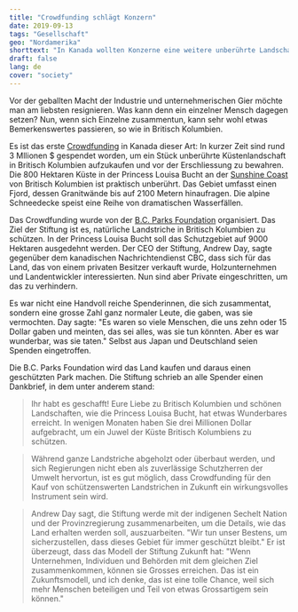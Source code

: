 ```yaml
---
title: "Crowdfunding schlägt Konzern"
date: 2019-09-13
tags: "Gesellschaft"
geo: "Nordamerika"
shorttext: "In Kanada wollten Konzerne eine weitere unberührte Landschaft 'erschliessen'. Eine Geldsammlung hat das erfolgreich verhindert."
draft: false
lang: de
cover: "society"
---
```


Vor der geballten Macht der Industrie und unternehmerischen Gier möchte man am liebsten resignieren. Was kann denn ein einzelner Mensch dagegen setzen? Nun, wenn sich Einzelne zusammentun, kann sehr wohl etwas Bemerkenswertes passieren, so wie in Britisch Kolumbien.

Es ist das erste [Crowdfunding](https://bcparksfoundation.ca/projects/enhance/princess-louisa-inlet/ "Princess Louisa Inlet") in Kanada dieser Art: In kurzer Zeit sind rund 3 Mllionen $ gespendet worden, um ein Stück unberührte Küstenlandschaft in Britisch Kolumbien aufzukaufen und vor der Erschliessung zu bewahren. Die 800 Hektaren Küste in der Princess Louisa Bucht an der [Sunshine Coast](https://sunshinecoastcanada.com/ "Sunshine Coast") von Britisch Kolumbien ist praktisch unberührt. Das Gebiet umfasst einen Fjord, dessen Granitwände bis auf 2100 Metern hinaufragen. Die alpine Schneedecke speist eine Reihe von dramatischen Wasserfällen.

Das Crowdfunding wurde von der [B.C. Parks Foundation](https://bcparksfoundation.ca/ "BC Parks Foundation") organisiert. Das Ziel der Stiftung ist es, natürliche Landstriche in Britisch Kolumbien zu schützen. In der Princess Louisa Bucht soll das Schutzgebiet auf 9000 Hektaren ausgedehnt werden. Der CEO der Stiftung, Andrew Day, sagte gegenüber dem kanadischen Nachrichtendienst CBC, dass sich für das Land, das von einem privaten Besitzer verkauft wurde, Holzunternehmen und Landentwickler interessierten. Nun sind aber Private eingeschritten, um das zu verhindern.

Es war nicht eine Handvoll reiche Spenderinnen, die sich zusammentat, sondern eine grosse Zahl ganz normaler Leute, die gaben, was sie vermochten. Day sagte: "Es waren so viele Menschen, die uns zehn oder 15 Dollar gaben und meinten, das sei alles, was sie tun könnten. Aber es war wunderbar, was sie taten." Selbst aus Japan und Deutschland seien Spenden eingetroffen.

Die B.C. Parks Foundation wird das Land kaufen und daraus einen geschützten Park machen. Die Stiftung schrieb an alle Spender einen Dankbrief, in dem unter anderem stand:

> Ihr habt es geschafft! Eure Liebe zu Britisch Kolumbien und schönen Landschaften, wie die Princess Louisa Bucht, hat etwas Wunderbares erreicht. In wenigen Monaten haben Sie drei Millionen Dollar aufgebracht, um ein Juwel der Küste Britisch Kolumbiens zu schützen.

> Während ganze Landstriche abgeholzt oder überbaut werden, und sich Regierungen nicht eben als zuverlässige Schutzherren der Umwelt hervortun, ist es gut möglich, dass Crowdfunding für den Kauf von schützenswerten Landstrichen in Zukunft ein wirkungsvolles Instrument sein wird.

> Andrew Day sagt, die Stiftung werde mit der indigenen Sechelt Nation und der Provinzregierung zusammenarbeiten, um die Details, wie das Land erhalten werden soll, auszuarbeiten. "Wir tun unser Bestens, um sicherzustellen, dass dieses Gebiet für immer geschützt bleibt." Er ist überzeugt, dass das Modell der Stiftung Zukunft hat: "Wenn Unternehmen, Individuen und Behörden mit dem gleichen Ziel zusammenkommen, können sie Grosses erreichen. Das ist ein Zukunftsmodell, und ich denke, das ist eine tolle Chance, weil sich mehr Menschen beteiligen und Teil von etwas Grossartigem sein können."
